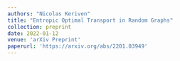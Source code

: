 ```yaml
---
authors: "Nicolas Keriven"
title: "Entropic Optimal Transport in Random Graphs"
collection: preprint
date: 2022-01-12
venue: 'arXiv Preprint'
paperurl: 'https://arxiv.org/abs/2201.03949'
---
```

